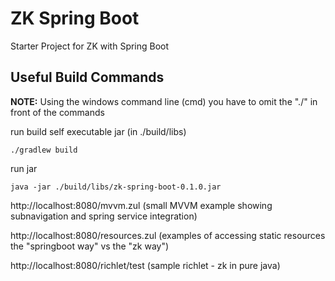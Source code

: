# ZK Spring Boot

Starter Project for ZK with Spring Boot

## Useful Build Commands 
**NOTE:** Using the windows command line (cmd) you have to omit the "./" in front of the commands

run build self executable jar (in ./build/libs)
```
./gradlew build
```
run jar 
```
java -jar ./build/libs/zk-spring-boot-0.1.0.jar
```
http://localhost:8080/mvvm.zul (small MVVM example showing subnavigation and spring service integration)

http://localhost:8080/resources.zul (examples of accessing static resources the "springboot way" vs the "zk way")

http://localhost:8080/richlet/test (sample richlet - zk in pure java)

